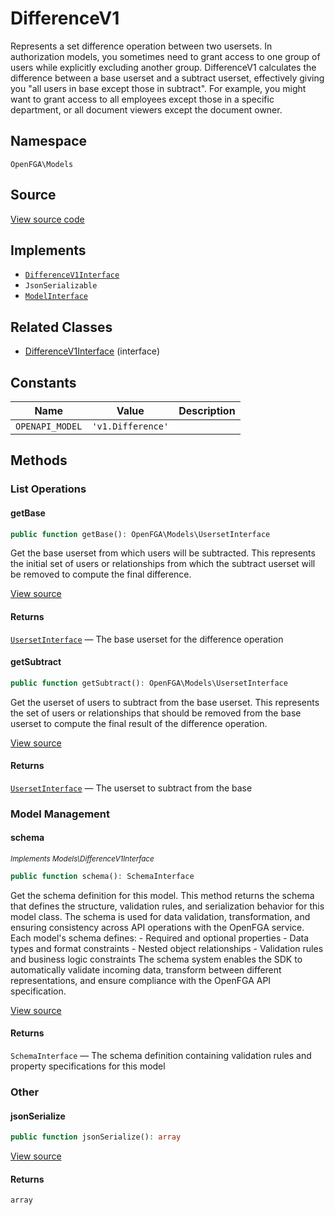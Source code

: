 # DifferenceV1

Represents a set difference operation between two usersets. In authorization models, you sometimes need to grant access to one group of users while explicitly excluding another group. DifferenceV1 calculates the difference between a base userset and a subtract userset, effectively giving you &quot;all users in base except those in subtract&quot;. For example, you might want to grant access to all employees except those in a specific department, or all document viewers except the document owner.

## Namespace

`OpenFGA\Models`

## Source

[View source code](https://github.com/evansims/openfga-php/blob/main/src/Models/DifferenceV1.php)

## Implements

* [`DifferenceV1Interface`](DifferenceV1Interface.md)
* `JsonSerializable`
* [`ModelInterface`](ModelInterface.md)

## Related Classes

* [DifferenceV1Interface](Models/DifferenceV1Interface.md) (interface)

## Constants

| Name            | Value             | Description |
| --------------- | ----------------- | ----------- |
| `OPENAPI_MODEL` | `'v1.Difference'` |             |

## Methods

### List Operations

#### getBase

```php
public function getBase(): OpenFGA\Models\UsersetInterface

```

Get the base userset from which users will be subtracted. This represents the initial set of users or relationships from which the subtract userset will be removed to compute the final difference.

[View source](https://github.com/evansims/openfga-php/blob/main/src/Models/DifferenceV1.php#L56)

#### Returns

[`UsersetInterface`](UsersetInterface.md) — The base userset for the difference operation

#### getSubtract

```php
public function getSubtract(): OpenFGA\Models\UsersetInterface

```

Get the userset of users to subtract from the base userset. This represents the set of users or relationships that should be removed from the base userset to compute the final result of the difference operation.

[View source](https://github.com/evansims/openfga-php/blob/main/src/Models/DifferenceV1.php#L65)

#### Returns

[`UsersetInterface`](UsersetInterface.md) — The userset to subtract from the base

### Model Management

#### schema

*<small>Implements Models\DifferenceV1Interface</small>*

```php
public function schema(): SchemaInterface

```

Get the schema definition for this model. This method returns the schema that defines the structure, validation rules, and serialization behavior for this model class. The schema is used for data validation, transformation, and ensuring consistency across API operations with the OpenFGA service. Each model&#039;s schema defines: - Required and optional properties - Data types and format constraints - Nested object relationships - Validation rules and business logic constraints The schema system enables the SDK to automatically validate incoming data, transform between different representations, and ensure compliance with the OpenFGA API specification.

[View source](https://github.com/evansims/openfga-php/blob/main/src/Models/ModelInterface.php#L52)

#### Returns

`SchemaInterface` — The schema definition containing validation rules and property specifications for this model

### Other

#### jsonSerialize

```php
public function jsonSerialize(): array

```

[View source](https://github.com/evansims/openfga-php/blob/main/src/Models/DifferenceV1.php#L74)

#### Returns

`array`
